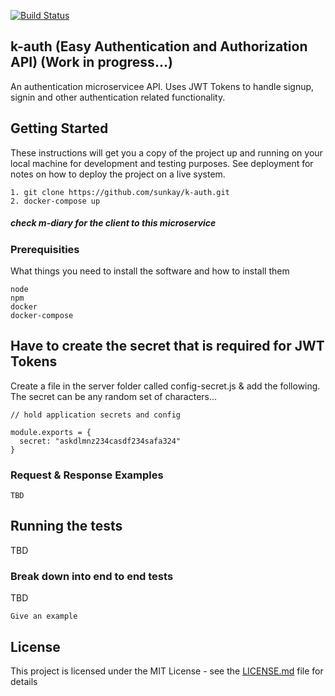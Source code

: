 [![Build Status](https://travis-ci.org/ShaneCoufreur/k-auth.svg?branch=master)](https://travis-ci.org/ShaneCoufreur/k-auth)

## k-auth (Easy Authentication and Authorization API) (Work in progress...)

An authentication microservicee API. Uses JWT Tokens to handle signup, signin and other authentication related functionality.

## Getting Started

These instructions will get you a copy of the project up and running on your local machine for development and testing purposes. See deployment for notes on how to deploy the project on a live system.

```
1. git clone https://github.com/sunkay/k-auth.git
2. docker-compose up
```
##### check m-diary for the client to this microservice

### Prerequisities

What things you need to install the software and how to install them

```
node
npm
docker
docker-compose
```
## Have to create the secret that is required for JWT Tokens

Create a file in the server folder called config-secret.js & add the following. The secret can be any random set of characters...

```
// hold application secrets and config

module.exports = {
  secret: "askdlmnz234casdf234safa324"
}
```

### Request & Response Examples

```
TBD
```

## Running the tests

TBD

### Break down into end to end tests

TBD
```
Give an example
```

## License

This project is licensed under the MIT License - see the [LICENSE.md](LICENSE.md) file for details
